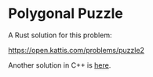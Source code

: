 # Polygonal Puzzle

A Rust solution for this problem:

https://open.kattis.com/problems/puzzle2

Another solution in C++ is [here](https://github.com/ChrisVilches/Algorithms/blob/main/kattis/puzzle2.cpp).
